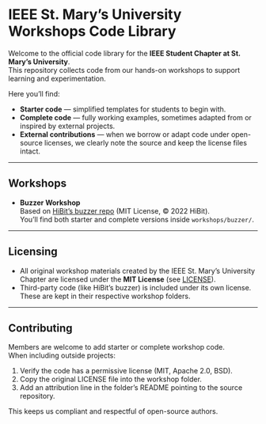 # IEEE St. Mary’s University Workshops Code Library

Welcome to the official code library for the **IEEE Student Chapter at St. Mary’s University**.  
This repository collects code from our hands-on workshops to support learning and experimentation.  

Here you’ll find:
- **Starter code** — simplified templates for students to begin with.
- **Complete code** — fully working examples, sometimes adapted from or inspired by external projects.
- **External contributions** — when we borrow or adapt code under open-source licenses, we clearly note the source and keep the license files intact.

---

## Workshops

- **Buzzer Workshop**  
  Based on [HiBit’s buzzer repo](https://github.com/hibit-dev/buzzer) (MIT License, © 2022 HiBit).  
  You’ll find both starter and complete versions inside `workshops/buzzer/`.  

---

## Licensing

- All original workshop materials created by the IEEE St. Mary’s University Chapter are licensed under the **MIT License** (see [LICENSE](./LICENSE)).  
- Third-party code (like HiBit’s buzzer) is included under its own license. These are kept in their respective workshop folders.

---

## Contributing

Members are welcome to add starter or complete workshop code.  
When including outside projects:
1. Verify the code has a permissive license (MIT, Apache 2.0, BSD).  
2. Copy the original LICENSE file into the workshop folder.  
3. Add an attribution line in the folder’s README pointing to the source repository.  

This keeps us compliant and respectful of open-source authors.
